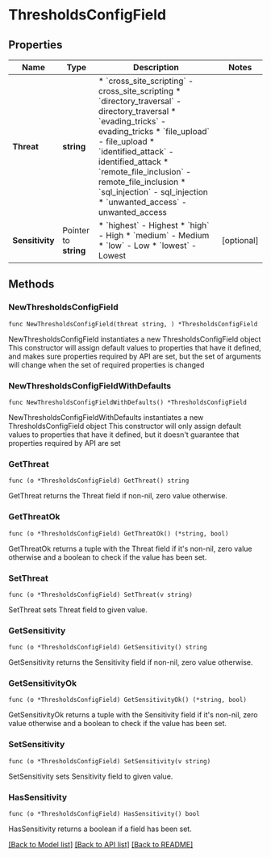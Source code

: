 # ThresholdsConfigField

## Properties

Name | Type | Description | Notes
------------ | ------------- | ------------- | -------------
**Threat** | **string** | * &#x60;cross_site_scripting&#x60; - cross_site_scripting * &#x60;directory_traversal&#x60; - directory_traversal * &#x60;evading_tricks&#x60; - evading_tricks * &#x60;file_upload&#x60; - file_upload * &#x60;identified_attack&#x60; - identified_attack * &#x60;remote_file_inclusion&#x60; - remote_file_inclusion * &#x60;sql_injection&#x60; - sql_injection * &#x60;unwanted_access&#x60; - unwanted_access | 
**Sensitivity** | Pointer to **string** | * &#x60;highest&#x60; - Highest * &#x60;high&#x60; - High * &#x60;medium&#x60; - Medium * &#x60;low&#x60; - Low * &#x60;lowest&#x60; - Lowest | [optional] 

## Methods

### NewThresholdsConfigField

`func NewThresholdsConfigField(threat string, ) *ThresholdsConfigField`

NewThresholdsConfigField instantiates a new ThresholdsConfigField object
This constructor will assign default values to properties that have it defined,
and makes sure properties required by API are set, but the set of arguments
will change when the set of required properties is changed

### NewThresholdsConfigFieldWithDefaults

`func NewThresholdsConfigFieldWithDefaults() *ThresholdsConfigField`

NewThresholdsConfigFieldWithDefaults instantiates a new ThresholdsConfigField object
This constructor will only assign default values to properties that have it defined,
but it doesn't guarantee that properties required by API are set

### GetThreat

`func (o *ThresholdsConfigField) GetThreat() string`

GetThreat returns the Threat field if non-nil, zero value otherwise.

### GetThreatOk

`func (o *ThresholdsConfigField) GetThreatOk() (*string, bool)`

GetThreatOk returns a tuple with the Threat field if it's non-nil, zero value otherwise
and a boolean to check if the value has been set.

### SetThreat

`func (o *ThresholdsConfigField) SetThreat(v string)`

SetThreat sets Threat field to given value.


### GetSensitivity

`func (o *ThresholdsConfigField) GetSensitivity() string`

GetSensitivity returns the Sensitivity field if non-nil, zero value otherwise.

### GetSensitivityOk

`func (o *ThresholdsConfigField) GetSensitivityOk() (*string, bool)`

GetSensitivityOk returns a tuple with the Sensitivity field if it's non-nil, zero value otherwise
and a boolean to check if the value has been set.

### SetSensitivity

`func (o *ThresholdsConfigField) SetSensitivity(v string)`

SetSensitivity sets Sensitivity field to given value.

### HasSensitivity

`func (o *ThresholdsConfigField) HasSensitivity() bool`

HasSensitivity returns a boolean if a field has been set.


[[Back to Model list]](../README.md#documentation-for-models) [[Back to API list]](../README.md#documentation-for-api-endpoints) [[Back to README]](../README.md)


